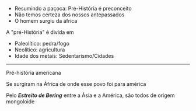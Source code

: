 - Resumindo a paçoca: Pré-História é preconceito
- Não temos certeza dos nossos antepassados
- O homem surgiu da áfrica

A "pré-História" é divida em 

- Paleolítico: pedra/fogo
- Neolítico: agricultura
- Idade dos metais: Sedentarismo/Cidades

---
Pré-história americana

Se surgiram na África de onde esse povo foi para américa

Pelo ***Estreito de Bering*** entre a Ásia e a América, são todos de origem mongoloide



